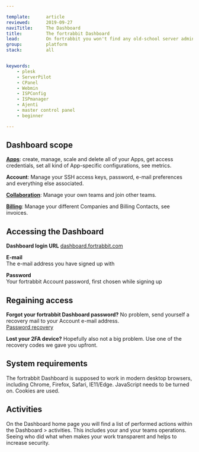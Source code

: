 ```yaml
---

template:      article
reviewed:      2019-09-27
naviTitle:     The Dashboard
title:         The fortrabbit Dashboard
lead:          On fortrabbit you won't find any old-school server admin control panel like CPanel. The fortrabbit dashboard is designed to give you fine-grained control:
group:         platform
stack:         all


keywords:
    - plesk
    - ServerPilot
    - CPanel
    - Webmin
    - ISPConfig
    - ISPmanager
    - Ajenti
    - master control panel
    - beginner

---
```




## Dashboard scope

**[Apps](/app)**: create, manage, scale and delete all of your Apps, get access credentials, set all kind of App-specific configurations, see metrics.

**Account**: Manage your SSH access keys, password, e-mail preferences and everything else associated.

**[Collaboration](/collaboration)**: Manage your own teams and join other teams.

**[Billing](/billing)**: Manage your different Companies and Billing Contacts, see invoices.


## Accessing the Dashboard

**Dashboard login URL** 
[dashboard.fortrabbit.com](https://dashboard.fortrabbit.com)

**E-mail**  
The e-mail address you have signed up with

**Password**  
Your fortrabbit Account password, first chosen while signing up


## Regaining access

**Forgot your fortrabbit Dashboard password?** No problem, send yourself a recovery mail to your Account e-mail address.  
[Password recovery](https://dashboard.fortrabbit.com/password)

**Lost your 2FA device?** Hopefully also not a big problem. Use one of the recovery codes we gave you upfront.



## System requirements

The fortrabbit Dashboard is supposed to work in modern desktop browsers, including Chrome, Firefox, Safari, IE11/Edge. JavaScript needs to be turned on. Cookies are used.



## Activities

On the Dashboard home page you will find a list of performed actions  within the Dashboard > activities. This includes your and your teams operations. Seeing who did what when makes your work transparent and helps to increase security.